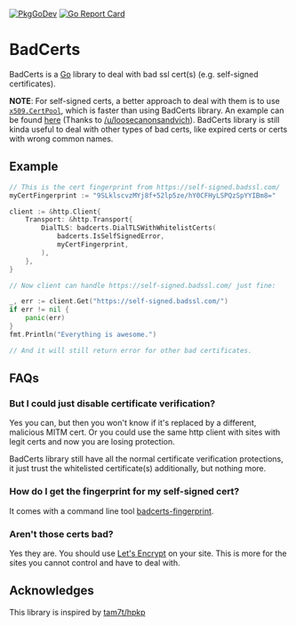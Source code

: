 [![PkgGoDev](https://pkg.go.dev/badge/github.com/fishy/badcerts)](https://pkg.go.dev/github.com/fishy/badcerts)
[![Go Report Card](https://goreportcard.com/badge/github.com/fishy/badcerts)](https://goreportcard.com/report/github.com/fishy/badcerts)

# BadCerts

BadCerts is a [Go](https://golang.org) library to deal with bad ssl cert(s)
(e.g. self-signed certificates).

**NOTE**: For self-signed certs, a better approach to deal with them is to use
[`x509.CertPool`](https://godoc.org/crypto/x509#CertPool),
which is faster than using BadCerts library.
An example can be found
[here](https://github.com/fishy/blynk-proxy/blob/741ab221c0624d8b522428f7ac0958584c6d2a1f/main.go#L59-L77)
(Thanks to
[/u/loosecanonsandvich](https://www.reddit.com/r/golang/comments/8prc19/a_go_library_to_deal_with_bad_https_certs/e0dmnzp/)).
BadCerts library is still kinda useful to deal with other types of bad certs,
like expired certs or certs with wrong common names.

## Example

```go
// This is the cert fingerprint from https://self-signed.badssl.com/
myCertFingerprint := "9SLklscvzMYj8f+52lp5ze/hY0CFHyLSPQzSpYYIBm8="

client := &http.Client{
	Transport: &http.Transport{
		DialTLS: badcerts.DialTLSWithWhitelistCerts(
			badcerts.IsSelfSignedError,
			myCertFingerprint,
		),
	},
}

// Now client can handle https://self-signed.badssl.com/ just fine:

_, err := client.Get("https://self-signed.badssl.com/")
if err != nil {
	panic(err)
}
fmt.Println("Everything is awesome.")

// And it will still return error for other bad certificates.
```

## FAQs

### But I could just disable certificate verification?

Yes you can,
but then you won't know if it's replaced by a different, malicious MITM cert.
Or you could use the same http client with sites with legit certs and now you
are losing protection.

BadCerts library still have all the normal certificate verification protections,
it just trust the whitelisted certificate(s) additionally, but nothing more.

### How do I get the fingerprint for my self-signed cert?

It comes with a command line tool
[badcerts-fingerprint](https://godoc.org/github.com/fishy/badcerts/cmd/badcerts-fingerprint).

### Aren't those certs bad?

Yes they are.
You should use [Let's Encrypt](https://letsencrypt.org/) on your site.
This is more for the sites you cannot control and have to deal with.

## Acknowledges

This library is inspired by [tam7t/hpkp](https://github.com/tam7t/hpkp)
